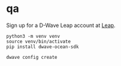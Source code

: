 # qa

Sign up for a D-Wave Leap account at [Leap](https://cloud.dwavesys.com/leap/).

```
python3 -m venv venv
source venv/bin/activate
pip install dwave-ocean-sdk

dwave config create
```